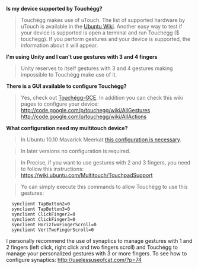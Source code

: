 **Is my device supported by Touchégg?**
> Touchégg makes use of uTouch. The list of supported hardware by uTouch is available in the [Ubuntu Wiki](https://wiki.ubuntu.com/Multitouch/HardwareSupport).
> Another easy way to test if your device is supported is open a terminal and run Touchégg ($ touchegg). If you perform gestures and your device is supported, the information about it will appear.

**I'm using Unity and I can't use gestures with 3 and 4 fingers**
> Unity reserves to itself gestures with 3 and 4 gestures making impossible to Touchégg make use of it.

**There is a GUI available to configure Touchégg?**
> Yes, check out [Touchégg-GCE](https://github.com/Raffarti/Touchegg-gce).
> In addition you can check this wiki pages to configure your device:
> http://code.google.com/p/touchegg/wiki/AllGestures
> http://code.google.com/p/touchegg/wiki/AllActions

**What configuration need my multitouch device?**
> In Ubuntu 10.10 Mavarick Meerkat [this configuration is necessary](http://code.google.com/p/touchegg/wiki/ConfigureDevices).

> In later versions no configuration is required.

> In Precise, if you want to use gestures with 2 and 3 fingers, you need to follow this instructions:
> https://wiki.ubuntu.com/Multitouch/TouchpadSupport

> Yo can simply execute this commands to allow Touchégg to use this gestures:
```
  synclient TapButton2=0
  synclient TapButton3=0
  synclient ClickFinger2=0
  synclient ClickFinger3=0
  synclient HorizTwoFingerScroll=0
  synclient VertTwoFingerScroll=0
```

I personally recommend the use of synaptics to manage gestures with 1 and 2 fingers (left click, right click and two fingers scroll) and Touchégg to manage your personalized gestures with 3 or more fingers. To see how to configure synaptics:
http://uselessuseofcat.com/?p=74